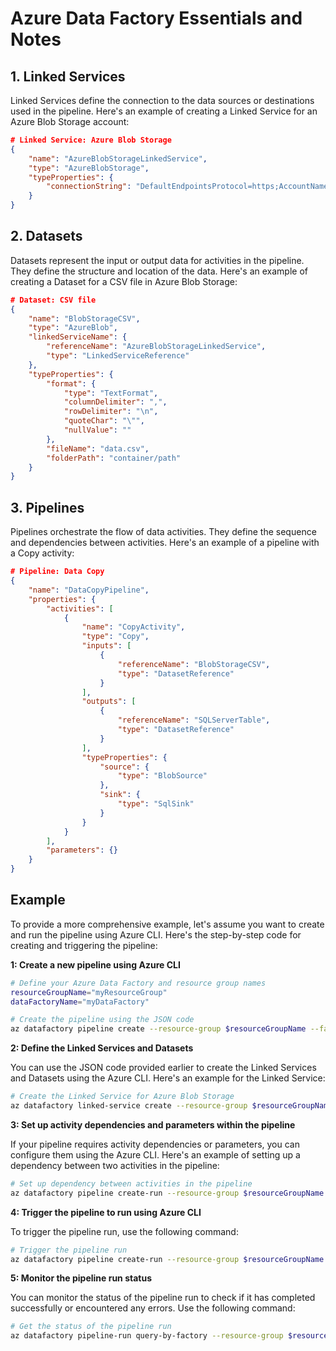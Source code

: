 # Azure Data Factory Essentials and Notes

## 1. Linked Services
Linked Services define the connection to the data sources or destinations used in the pipeline. Here's an example of creating a Linked Service for an Azure Blob Storage account:

```json
# Linked Service: Azure Blob Storage
{
    "name": "AzureBlobStorageLinkedService",
    "type": "AzureBlobStorage",
    "typeProperties": {
        "connectionString": "DefaultEndpointsProtocol=https;AccountName=myaccount;AccountKey=mykey;EndpointSuffix=core.windows.net"
    }
}

```

## 2. Datasets
Datasets represent the input or output data for activities in the pipeline. They define the structure and location of the data. Here's an example of creating a Dataset for a CSV file in Azure Blob Storage:

```json
# Dataset: CSV file
{
    "name": "BlobStorageCSV",
    "type": "AzureBlob",
    "linkedServiceName": {
        "referenceName": "AzureBlobStorageLinkedService",
        "type": "LinkedServiceReference"
    },
    "typeProperties": {
        "format": {
            "type": "TextFormat",
            "columnDelimiter": ",",
            "rowDelimiter": "\n",
            "quoteChar": "\"",
            "nullValue": ""
        },
        "fileName": "data.csv",
        "folderPath": "container/path"
    }
}

```


## 3. Pipelines
Pipelines orchestrate the flow of data activities. They define the sequence and dependencies between activities. Here's an example of a pipeline with a Copy activity:

```json
# Pipeline: Data Copy
{
    "name": "DataCopyPipeline",
    "properties": {
        "activities": [
            {
                "name": "CopyActivity",
                "type": "Copy",
                "inputs": [
                    {
                        "referenceName": "BlobStorageCSV",
                        "type": "DatasetReference"
                    }
                ],
                "outputs": [
                    {
                        "referenceName": "SQLServerTable",
                        "type": "DatasetReference"
                    }
                ],
                "typeProperties": {
                    "source": {
                        "type": "BlobSource"
                    },
                    "sink": {
                        "type": "SqlSink"
                    }
                }
            }
        ],
        "parameters": {}
    }
}

```

## Example

To provide a more comprehensive example, let's assume you want to create and run the pipeline using Azure CLI. Here's the step-by-step code for creating and triggering the pipeline:

**1: Create a new pipeline using Azure CLI**

```bash
# Define your Azure Data Factory and resource group names
resourceGroupName="myResourceGroup"
dataFactoryName="myDataFactory"

# Create the pipeline using the JSON code
az datafactory pipeline create --resource-group $resourceGroupName --factory-name $dataFactoryName --name "DataCopyPipeline" --definition "@pipeline.json"

```

**2: Define the Linked Services and Datasets**

You can use the JSON code provided earlier to create the Linked Services and Datasets using the Azure CLI. Here's an example for the Linked Service:

```bash
# Create the Linked Service for Azure Blob Storage
az datafactory linked-service create --resource-group $resourceGroupName --factory-name $dataFactoryName --name "AzureBlobStorageLinkedService" --properties "@azure_blob_linked_service.json"

```

**3: Set up activity dependencies and parameters within the pipeline**

If your pipeline requires activity dependencies or parameters, you can configure them using the Azure CLI. Here's an example of setting up a dependency between two activities in the pipeline:

```bash
# Set up dependency between activities in the pipeline
az datafactory pipeline create-run --resource-group $resourceGroupName --factory-name $dataFactoryName --name "DataCopyPipeline" --is-recovery false --reference-pipeline-run-id "pipelineRunId1" --reference-outputs "{ \"activityName1\": { \"value\": \"@pipeline().output.activityName1\" } }"

```

**4: Trigger the pipeline to run using Azure CLI**

To trigger the pipeline run, use the following command:

```bash
# Trigger the pipeline run
az datafactory pipeline create-run --resource-group $resourceGroupName --factory-name $dataFactoryName --name "DataCopyPipeline"

```

**5: Monitor the pipeline run status**

You can monitor the status of the pipeline run to check if it has completed successfully or encountered any errors. Use the following command:

```bash
# Get the status of the pipeline run
az datafactory pipeline-run query-by-factory --resource-group $resourceGroupName --factory-name $dataFactoryName --last-updated-after 2023-05-30T00:00Z --last-updated-before 2023-05-31T00:00Z

```
